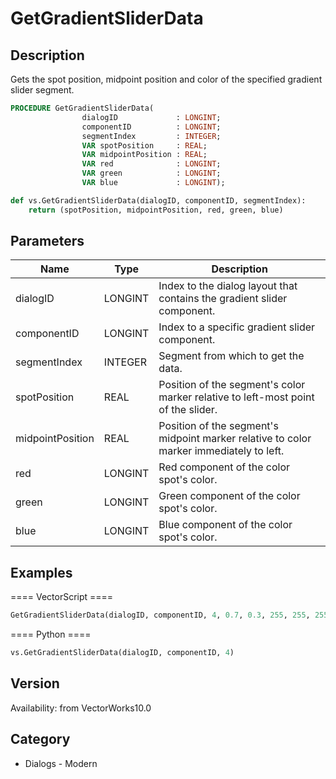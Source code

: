 # GetGradientSliderData

## Description
Gets the spot position, midpoint position and color of the specified gradient slider segment.

```pascal
PROCEDURE GetGradientSliderData(
				dialogID             : LONGINT;
				componentID          : LONGINT;
				segmentIndex         : INTEGER;
				VAR spotPosition     : REAL;
				VAR midpointPosition : REAL;
				VAR red              : LONGINT;
				VAR green            : LONGINT;
				VAR blue             : LONGINT);
```

```python
def vs.GetGradientSliderData(dialogID, componentID, segmentIndex):
    return (spotPosition, midpointPosition, red, green, blue)
```

## Parameters
|Name|Type|Description|
|---|---|---|
|dialogID|LONGINT|Index to the dialog layout that contains the gradient slider component.|
|componentID|LONGINT|Index to a specific gradient slider component.|
|segmentIndex|INTEGER|Segment from which to get the data.|(segment indexes begin with 1)|
|spotPosition|REAL|Position of the segment's color marker relative to left-most point of the slider.|(position &gt;= 0.0 and position &lt;= 1.0)|
|midpointPosition|REAL|Position of the segment's midpoint marker relative to color marker immediately to left.|(position &gt;= 0.0 and position &lt;= 1.0)|
|red|LONGINT|Red component of the color spot's color.|(red &gt;= 0 and red &lt;= 255)|
|green|LONGINT|Green component of the color spot's color.|(green &gt;= 0 and green &lt;= 255)|
|blue|LONGINT|Blue component of the color spot's color.|(blue &gt;= 0 and blue &lt;= 255)|

## Examples
==== VectorScript ====
```pascal
GetGradientSliderData(dialogID, componentID, 4, 0.7, 0.3, 255, 255, 255);
```
==== Python ====
```python
vs.GetGradientSliderData(dialogID, componentID, 4)
```

## Version
Availability: from VectorWorks10.0

## Category
* Dialogs - Modern

